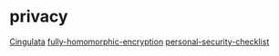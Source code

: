# privacy

[Cingulata](https://github.com/CEA-LIST/Cingulata)
[fully-homomorphic-encryption](https://github.com/google/fully-homomorphic-encryption)
[personal-security-checklist](https://github.com/Lissy93/personal-security-checklist)
